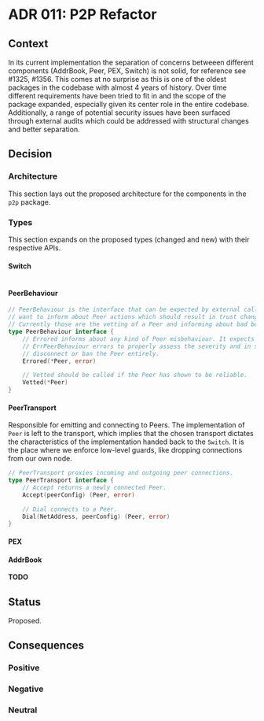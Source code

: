 # ADR 011: P2P Refactor

## Context

In its current implementation the separation of concerns betweeen different
components (AddrBook, Peer, PEX, Switch) is not solid, for reference see
#1325, #1356. This comes at no surprise as this is one of the oldest packages
in the codebase with almost 4 years of history. Over time different
requirements have been tried to fit in and the scope of the package expanded,
especially given its center role in the entire codebase. Additionally, a range
of potential security issues have been surfaced through external audits which
could be addressed with structural changes and better separation.

## Decision

### Architecture

This section lays out the proposed architecture for the components in the `p2p`
package.

### Types

This section expands on the proposed types (changed and new) with their
respective APIs.

#### Switch

``` go
```

#### PeerBehaviour

``` go
// PeerBehaviour is the interface that can be expected by external callers who
// want to inform about Peer actions which should result in trust changes.
// Currently those are the vetting of a Peer and informing about bad behaviour.
type PeerBehaviour interface {
	// Errored informs about any kind of Peer misbehaviour. It expects one of the
	// ErrPeerBehaviour errors to properly assess the severity and in some cases
	// disconnect or ban the Peer entirely.
	Errored(*Peer, error)

	// Vetted should be called if the Peer has shown to be reliable.
	Vetted(*Peer)
}
```

#### PeerTransport

Responsible for emitting and connecting to Peers. The implementation of `Peer`
is left to the transport, which implies that the chosen transport dictates the
characteristics of the implementation handed back to the `Switch`. It is the
place where we enforce low-level guards, like dropping connections from our own
node.

``` go
// PeerTransport proxies incoming and outgoing peer connections.
type PeerTransport interface {
	// Accept returns a newly connected Peer.
	Accept(peerConfig) (Peer, error)

	// Dial connects to a Peer.
	Dial(NetAddress, peerConfig) (Peer, error)
}
```

#### PEX

#### AddrBook

**TODO**



## Status

Proposed.

## Consequences

### Positive

### Negative

### Neutral
